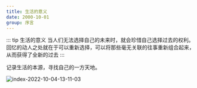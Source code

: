 ```yaml
---
title: 生活的意义
date: 2000-10-01
group: 序言
---
```


::: tip 生活的意义
当人们无法选择自己的未来时，就会珍惜自己选择过去的权利。回忆的动人之处就在于可以重新选择，可以将那些毫无关联的往事重新组合起来，从而获得了全新的过去
:::

记录生活的本源，寻找自己的一方天地。

![index-2022-10-04-13-11-03](https://cdn.jsdelivr.net/gh/aymfx/pic/img/index-2022-10-04-13-11-03.jpeg)

